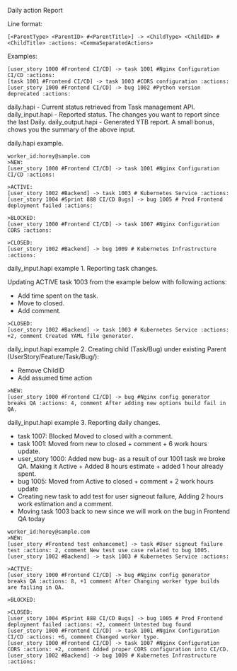 


Daily action Report

Line format:
```
[<ParentType> <ParentID> #<ParentTitle>] -> <ChildType> <ChildID> #<ChildTitle> :actions: <CommaSeparatedActions>
```
Examples:
```
[user_story 1000 #Frontend CI/CD] -> task 1001 #Nginx Configuration CI/CD :actions:
[task 1001 #Frontend CI/CD] -> task 1003 #CORS configuration :actions:
[user_story 1000 #Frontend CI/CD] -> bug 1002 #Python version deprecated :actions:
```

daily.hapi - Current status retrieved from Task management API.
daily_input.hapi - Reported status. The changes you want to report since the last Daily.
daily_output.hapi - Generated YTB report. A small bonus, chows you the summary of the above input.

daily.hapi example.

```
worker_id:horey@sample.com
>NEW:
[user_story 1000 #Frontend CI/CD] -> task 1001 #Nginx Configuration CI/CD :actions:

>ACTIVE:
[user_story 1002 #Backend] -> task 1003 # Kubernetes Service :actions:
[user_story 1004 #Sprint 888 CI/CD Bugs] -> bug 1005 # Prod Frontend deployment failed :actions:

>BLOCKED:
[user_story 1000 #Frontend CI/CD] -> task 1007 #Nginx Configuration CORS :actions:

>CLOSED:
[user_story 1002 #Backend] -> bug 1009 # Kubernetes Infrastructure :actions:
```

daily_input.hapi example 1. Reporting task changes.

Updating ACTIVE task 1003 from the example below with following actions:
* Add time spent on the task.
* Move to closed.
* Add comment.
```
>CLOSED:
[user_story 1002 #Backend] -> task 1003 # Kubernetes Service :actions: +2, comment Created YAML file generator.
```


daily_input.hapi example 2. Creating child (Task/Bug) under existing Parent (UserStory/Feature/Task/Bug/):

* Remove ChildID
* Add assumed time action
```
>NEW:
[user_story 1000 #Frontend CI/CD] -> bug #Nginx config generator breaks QA :actions: 4, comment After adding new options build fail in QA.
```


daily_input.hapi example 3. Reporting daily changes.
* task 1007: Blocked Moved to closed with a comment.
* task 1001: Moved from new to closed + comment + 6 work hours update.
* user_story 1000: Added new bug- as a result of our 1001 task we broke QA. Making it Active + Added 8 hours estimate + added 1 hour already spent.
* bug 1005: Moved from Active to closed + comment + 2 work hours update
* Creating new task to add test for user signeout failure, Adding 2 hours work estimation and a comment.
* Moving task 1003 back to new since we will work on the bug in Frontend QA today

```
worker_id:horey@sample.com
>NEW:
[user_story #Frontend test enhancemet] -> task #User signout failure test :actions: 2, comment New test use case related to bug 1005.
[user_story 1002 #Backend] -> task 1003 # Kubernetes Service :actions:

>ACTIVE:
[user_story 1000 #Frontend CI/CD] -> bug #Nginx config generator breaks QA :actions: 8, +1 comment After Changing worker type builds are failing in QA.

>BLOCKED:

>CLOSED:
[user_story 1004 #Sprint 888 CI/CD Bugs] -> bug 1005 # Prod Frontend deployment failed :actions: +2, comment Untested bug found
[user_story 1000 #Frontend CI/CD] -> task 1001 #Nginx Configuration CI/CD :actions: +6, comment Changed worker type.
[user_story 1000 #Frontend CI/CD] -> task 1007 #Nginx Configuration CORS :actions: +2, comment Added proper CORS configuration into CI/CD.
[user_story 1002 #Backend] -> bug 1009 # Kubernetes Infrastructure :actions:
```
